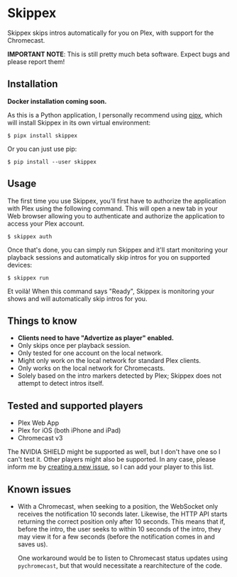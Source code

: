 # Skippex

Skippex skips intros automatically for you on Plex, with support for the
Chromecast.

**IMPORTANT NOTE**: This is still pretty much beta software. Expect bugs and
please report them!

## Installation

**Docker installation coming soon.**

As this is a Python application, I personally recommend using [pipx][pipx],
which will install Skippex in its own virtual environment:

```shell
$ pipx install skippex
```

Or you can just use pip:

```shell
$ pip install --user skippex
```

[pipx]: https://pipxproject.github.io/pipx/

## Usage

The first time you use Skippex, you'll first have to authorize the application
with Plex using the following command. This will open a new tab in your Web
browser allowing you to authenticate and authorize the application to access
your Plex account.

```shell
$ skippex auth
```

Once that's done, you can simply run Skippex and it'll start monitoring your
playback sessions and automatically skip intros for you on supported devices:

```shell
$ skippex run
```

Et voilà! When this command says "Ready", Skippex is monitoring your shows and
will automatically skip intros for you.

## Things to know

 * **Clients need to have "Advertize as player" enabled.**
 * Only skips once per playback session.
 * Only tested for one account on the local network.
 * Might only work on the local network for standard Plex clients.
 * Only works on the local network for Chromecasts.
 * Solely based on the intro markers detected by Plex; Skippex does not attempt
   to detect intros itself.

## Tested and supported players

 * Plex Web App
 * Plex for iOS (both iPhone and iPad)
 * Chromecast v3

The NVIDIA SHIELD might be supported as well, but I don't have one so I can't
test it. Other players might also be supported. In any case, please inform me
by [creating a new issue][new_issue], so I can add your player to this list.

[new_issue]: https://github.com/sprt/skippex/issues/new

## Known issues

 * With a Chromecast, when seeking to a position, the WebSocket only receives
   the notification 10 seconds later. Likewise, the HTTP API starts returning
   the correct position only after 10 seconds. This means that if, before the
   intro, the user seeks to within 10 seconds of the intro, they may view it for
   a few seconds (before the notification comes in and saves us).

   One workaround would be to listen to Chromecast status updates using
   `pychromecast`, but that would necessitate a rearchitecture of the code.
